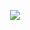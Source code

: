<p align="center">
  <img src="https://capsule-render.vercel.app/api?type=waving&color=gradient&height=300&section=header&text=HANYEONG%20BAEK👶&fontSize=90">
  <div align="center">
</p>
<!--
**Hanyeong100/Hanyeong100** is a ✨ _special_ ✨ repository because its `README.md` (this file) appears on your GitHub profile.

Here are some ideas to get you started:

- 🔭 I’m currently working on ...
- 🌱 I’m currently learning ...
- 👯 I’m looking to collaborate on ...
- 🤔 I’m looking for help with ...
- 💬 Ask me about ...
- 📫 How to reach me: ...
- 😄 Pronouns: ...
- ⚡ Fun fact: ...
-->
[![Hits](https://hits.seeyoufarm.com/api/count/incr/badge.svg?url=https%3A%2F%2Fgithub.com%2FF-hiller&count_bg=%2379C83D&title_bg=%23555555&icon=&icon_color=%23E7E7E7&title=hits&edge_flat=false)](https://hits.seeyoufarm.com)  
<br>

[![GitHub Streak](https://streak-stats.demolab.com?user=Hanyeong100&hide_border=true)](https://git.io/streak-stats)
<br>
[![Top Langs](https://github-readme-stats.vercel.app/api/top-langs/?username=Hanyeong100&layout=compact&theme=Most%20Used%20Languages&langs_count=6)](https://github.com/anuraghazra/github-readme-stats)
<br>
[![Anurag's github stats](https://github-readme-stats.vercel.app/api?username=Hanyeong100)](https://github.com/anuraghazra/github-readme-stats)
</div>
